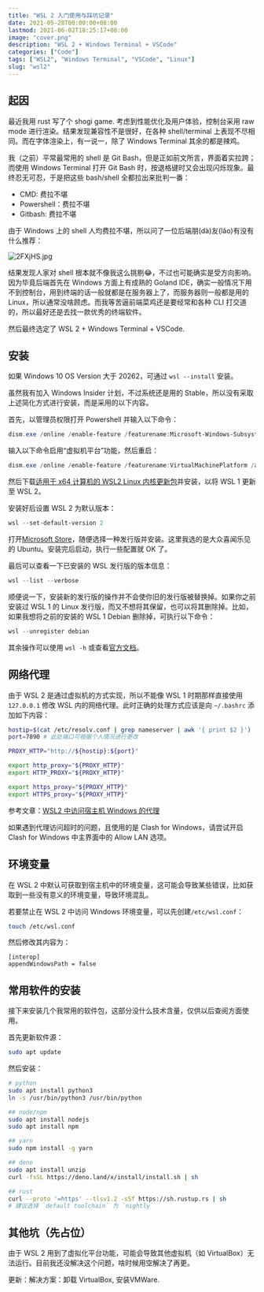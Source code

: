 ```yaml
---
title: "WSL 2 入门使用与踩坑记录"
date: 2021-05-28T00:00:00+08:00
lastmod: 2021-06-02T18:25:17+08:00
image: "cover.png"
description: "WSL 2 + Windows Terminal + VSCode"
categories: ["Code"]
tags: ["WSL2", "Windows Terminal", "VSCode", "Linux"]
slug: "wsl2"
---
```


## 起因

最近我用 rust 写了个 shogi game. 考虑到性能优化及用户体验，控制台采用 raw mode 进行渲染。结果发现兼容性不是很好，在各种 shell/terminal 上表现不尽相同。而在字体渲染上，有一说一，除了 Windows Terminal 其余的都是辣鸡。

我（之前）平常最常用的 shell 是 Git Bash，但是正如前文所言，界面着实拉跨；而使用 Windows Terminal 打开 Git Bash 时，按退格键时又会出现闪烁现象。最终忍无可忍，于是把这些 bash/shell 全都拉出来批判一番：

- CMD: 费拉不堪
- Powershell：费拉不堪
- Gitbash: 费拉不堪

由于 Windows 上的 shell 人均费拉不堪，所以问了一位后端朋(dà)友(lǎo)有没有什么推荐：

![2FXjHS.jpg](https://z3.ax1x.com/2021/05/28/2FXjHS.jpg)

结果发现人家对 shell 根本就不像我这么挑剔😂，不过也可能确实是受方向影响。因为毕竟后端首先在 Windows 方面上有成熟的 Goland IDE，确实一般情况下用不到控制台，用到终端的话一般就都是在服务器上了，而服务器则一般都是用的 Linux，所以通常没啥顾虑。而我等苦逼前端菜鸡还是要经常和各种 CLI 打交道的，所以最好还是去找一款优秀的终端软件。

然后最终选定了 WSL 2 + Windows Terminal + VSCode.


## 安装

如果 Windows 10 OS Version 大于 20262，可通过 `wsl --install` 安装。

虽然我有加入 Windows Insider 计划，不过系统还是用的 Stable，所以没有采取上述简化方式进行安装，而是采用的以下内容。

首先，以管理员权限打开 Powershell 并输入以下命令：

```powershell
dism.exe /online /enable-feature /featurename:Microsoft-Windows-Subsystem-Linux /all /norestart
```

输入以下命令启用“虚拟机平台”功能，然后重启：
```powershell
dism.exe /online /enable-feature /featurename:VirtualMachinePlatform /all /norestart
```

然后下载[适用于 x64 计算机的 WSL2 Linux 内核更新包](https://wslstorestorage.blob.core.windows.net/wslblob/wsl_update_x64.msi)并安装，以将 WSL 1 更新至 WSL 2。

安装好后设置 WSL 2 为默认版本：

```powershell
wsl --set-default-version 2
```

打开[Microsoft Store](https://aka.ms/wslstore)，随便选择一种发行版并安装。这里我选的是大众喜闻乐见的 Ubuntu。安装完后启动，执行一些配置就 OK 了。

最后可以查看一下已安装的 WSL 发行版的版本信息：

```powershell
wsl --list --verbose
```

顺便说一下，安装新的发行版的操作并不会使你旧的发行版被替换掉。如果你之前安装过 WSL 1 的 Linux 发行版，而又不想将其保留，也可以将其删除掉。比如，如果我想将之前的安装的 WSL 1 Debian 删除掉，可执行以下命令：

```powershell
wsl --unregister debian
```

其余操作可以使用 `wsl -h` 或查看[官方文档](https://docs.microsoft.com/zh-cn/windows/wsl/install-win10)。

## 网络代理

由于 WSL 2 是通过虚拟机的方式实现，所以不能像 WSL 1 时期那样直接使用 `127.0.0.1` 修改 WSL 内的网络代理。此时正确的处理方式应该是向 `~/.bashrc` 添加如下内容：

```sh
hostip=$(cat /etc/resolv.conf | grep nameserver | awk '{ print $2 }')
port=7890 # 此处端口可根据个人情况进行更改

PROXY_HTTP="http://${hostip}:${port}"

export http_proxy="${PROXY_HTTP}"
export HTTP_PROXY="${PROXY_HTTP}"

export https_proxy="${PROXY_HTTP}"
export HTTPS_proxy="${PROXY_HTTP}"
```

参考文章：[WSL2 中访问宿主机 Windows 的代理](https://zinglix.xyz/2020/04/18/wsl2-proxy/)

如果遇到代理访问超时的问题，且使用的是 Clash for Windows，请尝试开启 Clash for Windows 中主界面中的 Allow LAN 选项。

## 环境变量

在 WSL 2 中默认可获取到宿主机中的环境变量，这可能会导致某些错误，比如获取到一些没有意义的环境变量，导致环境混乱。

若要禁止在 WSL 2 中访问 Windows 环境变量，可以先创建`/etc/wsl.conf`：

```bash
touch /etc/wsl.conf
```

然后修改其内容为：

```
[interop]
appendWindowsPath = false
```

## 常用软件的安装

接下来安装几个我常用的软件包，这部分没什么技术含量，仅供以后查阅方面使用。

首先更新软件源：

```bash
sudo apt update
```

然后安装：

```sh
# python
sudo apt install python3
ln -s /usr/bin/python3 /usr/bin/python

## node/npm
sudo apt install nodejs
sudo apt install npm

## yarn
sudo npm install -g yarn

## deno
sudo apt install unzip
curl -fsSL https://deno.land/x/install/install.sh | sh

## rust
curl --proto '=https' --tlsv1.2 -sSf https://sh.rustup.rs | sh
# 建议选择 `default toolchain` 为 `nightly`
```

## 其他坑（先占位）

由于 WSL 2 用到了虚拟化平台功能，可能会导致其他虚拟机（如 VirtualBox）无法运行。目前我还没解决这个问题，啥时候用空解决了再更。

更新：解决方案：卸载 VirtualBox, 安装VMWare.
